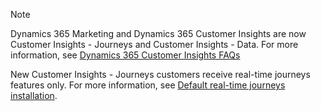 > [!NOTE]
> Dynamics 365 Marketing and Dynamics 365 Customer Insights are now Customer Insights - Journeys and Customer Insights - Data. For more information, see [Dynamics 365 Customer Insights FAQs](/dynamics365/marketing/ci-faq)
>
> New Customer Insights - Journeys customers receive real-time journeys features only. For more information, see [Default real-time journeys installation](/dynamics365/marketing/real-time-marketing-move#default-customer-insights---journeys-installation).
